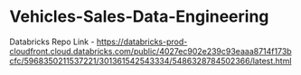 # Vehicles-Sales-Data-Engineering

Databricks Repo Link - https://databricks-prod-cloudfront.cloud.databricks.com/public/4027ec902e239c93eaaa8714f173bcfc/5968350211537221/301361542543334/5486328784502366/latest.html
